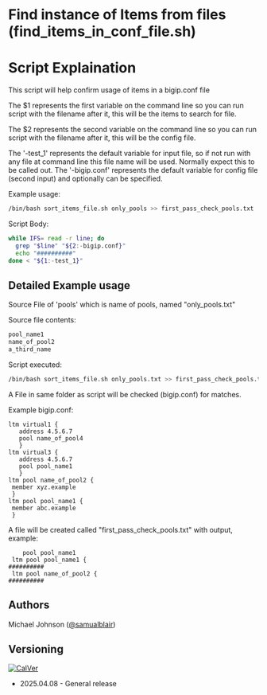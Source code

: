 # Find instance of Items from files (find_items_in_conf_file.sh)

# Script Explaination
This script will help confirm usage of items in a bigip.conf file

The $1 represents the first variable on the command line so you can run script with the filename after it, this will be the items to search for file.

The $2 represents the second variable on the command line so you can run script with the filename after it, this will be the config file.

The '-test_1' represents the default variable for input file, so if not run with any file at command line this file name will be used. Normally expect this to be called out. The '-bigip.conf' represents the default variable for config file (second input) and optionally can be specified.

Example usage:
```bash
/bin/bash sort_items_file.sh only_pools >> first_pass_check_pools.txt
```

Script Body:
```bash
while IFS= read -r line; do
  grep "$line" "${2:-bigip.conf}"
  echo "##########"
done < "${1:-test_1}"

```

## Detailed Example usage
Source File of 'pools' which is name of pools, named "only_pools.txt"

Source file contents:
```txt
pool_name1 
name_of_pool2
a_third_name

```

Script executed:
```bash
/bin/bash sort_items_file.sh only_pools.txt >> first_pass_check_pools.txt
```

A File in same folder as script will be checked (bigip.conf) for matches.

Example bigip.conf:
```
ltm virtual1 {
   address 4.5.6.7
   pool name_of_pool4
   }
ltm virtual3 {
   address 4.5.6.7
   pool pool_name1
   }
ltm pool name_of_pool2 {
 member xyz.example
 }
ltm pool pool_name1 {
 member abc.example
 }

```

A file will be created called "first_pass_check_pools.txt" with output, example:
```
    pool pool_name1
 ltm pool pool_name1 {
##########
 ltm pool name_of_pool2 {
##########

```

## Authors
Michael Johnson ([@samualblair](https://github.com/samualblair))

## Versioning
[![CalVer](https://img.shields.io/static/v1?label=CalVer&message=YY.0M.0D)](https://calver.org/)

* 2025.04.08 - General release
